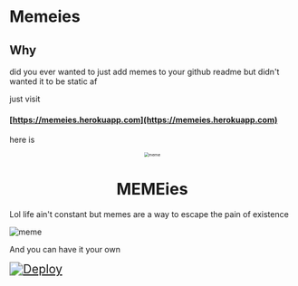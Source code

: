 # Memeies
## Why 
did you ever wanted to just add memes to your github readme but didn't wanted it to be static af 


just visit 

#### [https://memeies.herokuapp.com](https://memeies.herokuapp.com)

here is
<div align=center>
<img align=center src="https://raw.github.com/anomius/memeies/master/logo.jpg" alt="meme" style="zoom:50%;" />
</div>
<h1 align=center> MEMEies</h1>

 Lol life ain't constant but memes are a way to escape the pain of existence 

<img align=center src="https://memeies.herokuapp.com/" alt="meme" />

And you can have it your own


[<img align=center src="https://www.herokucdn.com/deploy/button.svg" alt="Deploy" style="zoom:150%;"/>](https://heroku.com/deploy?template=https://github.com/anomius/memeies)

